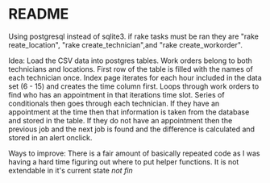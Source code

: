 # README

Using postgresql instead of sqlite3. 
if rake tasks must be ran they are "rake reate_location", "rake create_technician",and "rake create_workorder".

Idea:
Load the CSV data into postgres tables. 
Work orders belong to both technicians and locations. 
First row of the table is filled with the names of each technician once.
Index page iterates for each hour included in the data set (6 - 15) and creates the time column first.
Loops through work orders to find who has an appointment in that iterations time slot. 
Series of conditionals then goes through each technician. 
If they have an appointment at the time then that information is taken from the database and stored in the table. 
If they do not have an appointment then the previous job and the next job is found and the difference is calculated and stored in an alert onclick. 

Ways to improve:
There is a fair amount of basically repeated code as I was having a hard time figuring out where to put helper functions.
It is not extendable in it's current state *not fin*
